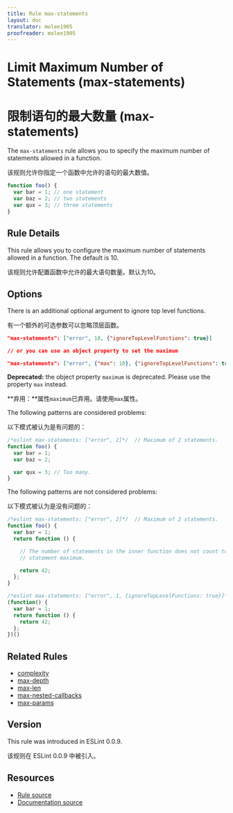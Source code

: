 ```yaml
---
title: Rule max-statements
layout: doc
translator: molee1905
proofreader: molee1905
---
```

<!-- Note: No pull requests accepted for this file. See README.md in the root directory for details. -->

# Limit Maximum Number of Statements (max-statements)

# 限制语句的最大数量 (max-statements)

The `max-statements` rule allows you to specify the maximum number of statements allowed in a function.

该规则允许你指定一个函数中允许的语句的最大数值。

```js
function foo() {
  var bar = 1; // one statement
  var baz = 2; // two statements
  var qux = 3; // three statements
}
```

## Rule Details

This rule allows you to configure the maximum number of statements allowed in a function. The default is 10.

该规则允许配置函数中允许的最大语句数量。默认为10。

## Options

There is an additional optional argument to ignore top level functions.

有一个额外的可选参数可以忽略顶层函数。

```json
"max-statements": ["error", 10, {"ignoreTopLevelFunctions": true}]

// or you can use an object property to set the maximum

"max-statements": ["error", {"max": 10}, {"ignoreTopLevelFunctions": true}]
```

**Deprecated:** the object property `maximum` is deprecated. Please use the property `max` instead.

**弃用：**属性`maximum`已弃用。请使用`max`属性。

The following patterns are considered problems:

以下模式被认为是有问题的：

```js
/*eslint max-statements: ["error", 2]*/  // Maximum of 2 statements.
function foo() {
  var bar = 1;
  var baz = 2;

  var qux = 3; // Too many.
}
```

The following patterns are not considered problems:

以下模式被认为是没有问题的：

```js
/*eslint max-statements: ["error", 2]*/  // Maximum of 2 statements.
function foo() {
  var bar = 1;
  return function () {

    // The number of statements in the inner function does not count toward the
    // statement maximum.

    return 42;
  };
}
```

```js
/*eslint max-statements: ["error", 1, {ignoreTopLevelFunctions: true}]*/  // Maximum of 1 statement.
(function() {
  var bar = 1;
  return function () {
    return 42;
  };
})()
```

## Related Rules

* [complexity](complexity)
* [max-depth](max-depth)
* [max-len](max-len)
* [max-nested-callbacks](max-nested-callbacks)
* [max-params](max-params)

## Version

This rule was introduced in ESLint 0.0.9.

该规则在 ESLint 0.0.9 中被引入。

## Resources

* [Rule source](https://github.com/eslint/eslint/tree/master/lib/rules/max-statements.js)
* [Documentation source](https://github.com/eslint/eslint/tree/master/docs/rules/max-statements.md)
